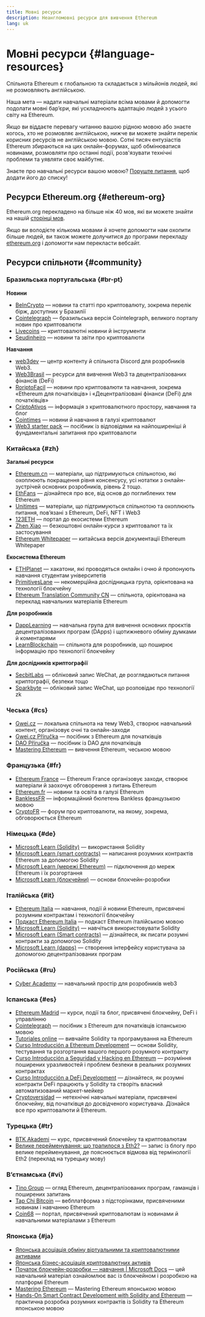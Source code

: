 ```yaml
---
title: Мовні ресурси
description: Неангломовні ресурси для вивчення Ethereum
lang: uk
---
```


# Мовні ресурси {#language-resources}

Спільнота Ethereum є глобальною та складається з мільйонів людей, які не розмовляють англійською.

Наша мета — надати навчальні матеріали всіма мовами й допомогти подолати мовні бар’єри, які ускладнюють адаптацію людей з усього світу на Ethereum.

Якщо ви віддаєте перевагу читанню вашою рідною мовою або знаєте когось, хто не розмовляє англійською, нижче ви можете знайти перелік корисних ресурсів не англійською мовою. Сотні тисяч ентузіастів Ethereum збираються на цих онлайн-форумах, щоб обмінюватися новинами, розмовляти про останні події, розв'язувати технічні проблеми та уявляти своє майбутнє.

Знаєте про навчальні ресурси вашою мовою? [Поруште питання](https://github.com/ethereum/ethereum-org-website/issues/new/choose), щоб додати його до списку!

## Ресурси Ethereum.org {#ethereum-org}

Ethereum.org перекладено на більше ніж 40 мов, які ви можете знайти на нашій [сторінці мов](/languages).

Якщо ви володієте кількома мовами й хочете допомогти нам охопити більше людей, ви також можете долучитися до програми перекладу [ethereum.org](/contributing/translation-program/#translation-program) і допомогти нам перекласти вебсайт.

## Ресурси спільноти {#community}

### Бразильська португальська {#br-pt}

**Новини**

- [BeInCrypto](http://www.beincrypto.com.br) — новини та статті про криптовалюту, зокрема перелік бірж, доступних у Бразилії
- [Cointelegraph](http://cointelegraph.com.br/category/analysis) — бразильська версія Cointelegraph, великого порталу новин про криптовалюти
- [Livecoins](http://www.livecoins.com.br/ethereum) — криптовалютні новини й інструменти
- [Seudinheiro](http://www.seudinheiro.com/criptomoedas/) — новини та звіти про криптовалюти

**Навчання**

- [web3dev](https://www.web3dev.com.br/) — центр контенту й спільнота Discord для розробників Web3.
- [Web3Brasil](https://github.com/web3brasil/web3brasil) — ресурси для вивчення Web3 та децентралізованих фінансів (DeFi)
- [RoriptoFacil](http://www.criptofacil.com/ultimas-noticias/) — новини про криптовалюти та навчання, зокрема «Ethereum для початківців» і «Децентралізовані фінанси (DeFi) для початківців»
- [CriptoAtivos](http://www.criptoativos.wiki.br/) — інформація з криптовалютного простору, навчання та блог
- [Cointimes](http://www.cointimes.com.br/) — новини й навчання в галузі криптовалют
- [Web3 starter pack](https://docs.google.com/document/d/1X8PSTFH7FTw9J-gbKWM6Y430SWCBT8d4t4pJgFQHJ8E/) — посібник із відповідями на найпоширеніші й фундаментальні запитання про криптовалюти

### Китайська {#zh}

**Загальні ресурси**

- [Ethereum.cn](https://www.ethereum.cn/) — матеріали, що підтримуються спільнотою, які охоплюють покращення рівня консенсусу, усі нотатки з онлайн-зустрічей основних розробників, рівень 2 тощо.
- [EthFans](https://github.com/editor-Ajian/EthFans.org-annual-collected-works/) — дізнайтеся про все, від основ до поглиблених тем Ethereum
- [Unitimes](https://mp.weixin.qq.com/s/tvloZSDBSOQN9zDQj_91kA) — матеріали, що підтримуються спільнотою та охоплюють питання, пов’язані з Ethereum, DeFi, NFT і Web3
- [123ETH](https://123eth.org/) — портал до екосистеми Ethereum
- [Zhen Xiao](http://zhenxiao.com/blockchain/) — безкоштовні онлайн-курси з криптовалют та їх застосування
- [Ethereum Whitepaper](https://github.com/ethereum/wiki/wiki/[%E4%B8%AD%E6%96%87]-%E4%BB%A5%E5%A4%AA%E5%9D%8A%E7%99%BD%E7%9A%AE%E4%B9%A6) — китайська версія документації Ethereum Whitepaper

**Екосистема Ethereum**

- [ETHPlanet](https://www.ethplanet.org/) — хакатони, які проводяться онлайн і очно й пропонують навчання студентам університетів
- [PrimitivesLane](https://www.primitiveslane.org/) — некомерційна дослідницька група, орієнтована на технології блокчейну
- [Ethereum Translation Community CN](https://www.notion.so/Ethereum-Translation-Community-CN-05375fe0a94c4214acaf90f42ba40171) — спільнота, орієнтована на переклад навчальних матеріалів Ethereum

**Для розробників**

- [DappLearning](https://github.com/Dapp-Learning-DAO/Dapp-Learning) — навчальна група для вивчення основних проєктів децентралізованих програм (DApps) і щотижневого обміну думками й коментарями
- [LearnBlockchain](https://learnblockchain.cn/) — спільнота для розробників, що поширює інформацію про технології блокчейну

**Для дослідників криптографії**

- [SecbitLabs](https://mp.weixin.qq.com/s/69_tqBJpr_sbaKtR1sBRMw) — обліковий запис WeChat, де розглядаються питання криптографії, безпеки тощо
- [Sparkbyte](https://mp.weixin.qq.com/s/9KgKTc_jtJ7bWKdbNPoqvQ) — обліковий запис WeChat, що розповідає про технології zk

### Чеська {#cs}

- [Gwei.cz](https://gwei.cz) — локальна спільнота на тему Web3, створює навчальний контент, організовує очні та онлайн-заходи
- [Gwei.cz Příručka](https://prirucka.gwei.cz/) — посібник з Ethereum для початківців
- [DAO Příručka](https://dao.gwei.cz/) — посібник із DAO для початківців
- [Mastering Ethereum](https://ipfs.infura-ipfs.io/ipfs/bafybeidvuxhnsgfx3tncpfxheqglkjwmdxclknlgd7s7qggd2a6bzgb27m) — вивчення Ethereum, чеською мовою

### Французька {#fr}

- [Ethereum France](https://www.ethereum-france.com/) — Ethereum France організовує заходи, створює матеріали й заохочує обговорення з питань Ethereum
- [Ethereum.fr](https://ethereum.fr/) — новини та освіта в галузі Ethereum
- [BanklessFR](https://banklessfr.substack.com/) — інформаційний бюлетень Bankless французькою мовою
- [CryptoFR](https://cryptofr.com/category/44/ethereum-general) — форум про криптовалюти, на якому, зокрема, обговорюється Ethereum

### Німецька {#de}

- [Microsoft Learn (Solidity)](https://docs.microsoft.com/de-de/learn/modules/blockchain-learning-solidity/) — використання Solidity
- [Microsoft Learn (smart contracts)](https://docs.microsoft.com/de-de/learn/modules/blockchain-solidity-ethereum-smart-contracts/) — написання розумних контрактів Ethereum за допомогою Solidity
- [Microsoft Learn (мережі Ethereum)](https://docs.microsoft.com/de-de/learn/modules/blockchain-ethereum-networks/) — підключення до мереж Ethereum і їх розгортання
- [Microsoft Learn (блокчейни)](https://docs.microsoft.com/de-de/learn/paths/ethereum-blockchain-development/) — основи блокчейн-розробки

### Італійська {#it}

- [Ethereum Italia](https://www.ethereum-italia.it/) — навчання, події й новини Ethereum, присвячені розумним контрактам і технології блокчейну
- [Подкаст Ethereum Italia](https://www.ethereum-italia.it/podcast/) — подкаст Ethereum італійською мовою
- [Microsoft Learn (Solidity)](https://docs.microsoft.com/it-it/learn/modules/blockchain-learning-solidity/) — навчіться використовувати Solidity
- [Microsoft Learn (Smart contracts)](https://docs.microsoft.com/it-it/learn/modules/blockchain-solidity-ethereum-smart-contracts/) — дізнайтеся, як писати розумні контракти за допомогою Solidity
- [Microsoft Learn (dapps)](https://docs.microsoft.com/it-it/learn/modules/blockchain-create-ui-decentralized-apps/) — створення інтерфейсу користувача за допомогою децентралізованих програм

### Російська {#ru}

- [Cyber Academy](https://cyberacademy.dev) — навчальний простір для розробників web3

### Іспанська {#es}

- [Ethereum Madrid](https://ethereummadrid.com/) — курси, події та блог, присвячені блокчейну, DeFi і управлінню
- [Cointelegraph](https://es.cointelegraph.com/ethereum-for-beginners) — посібник з Ethereum для початківців іспанською мовою
- [Tutoriales online](https://tutoriales.online/curso/solidity) — вивчайте Solidity та програмування на Ethereum
- [Curso Introducción a Ethereum Development](https://youtube.com/playlist?list=PLTqiwJDd_R8y9pfUBjhkVa1IDMwyQz-fU) — основи Solidity, тестування та розгортання вашого першого розумного контракту
- [Curso Introducción a Seguridad y Hacking en Ethereum](https://youtube.com/playlist?list=PLTqiwJDd_R8yHOvteko_DmUxUTMHnlfci) — розуміння поширених уразливостей і проблем безпеки в реальних розумних контрактах
- [Curso Introducción a DeFi Development](https://youtube.com/playlist?list=PLTqiwJDd_R8zZiP9_jNdaPqA3HqoW2lrS) — дізнайтеся, як розумні контракти DeFi працюють у Solidity та створіть власний автоматизований маркет-мейкер
- [Cryptoversidad](https://www.youtube.com/c/Cryptoversidad) — нетехнічні навчальні матеріали, присвячені блокчейну, від початківця до досвідченого користувача. Дізнайся все про криптовалюти й Ethereum.

### Турецька {#tr}

- [BTK Akademi](https://www.btkakademi.gov.tr/portal/course/blokzincir-ve-kripto-paralar-10569#!/about) — курс, присвячений блокчейну та криптовалютам
- [Велике перейменування: що трапилося з Eth2?](https://miningturkiye.org/konu/ethereum-madenciligi-bitiyor-mu-onemli-gelisme.655/) — запис із блогу про велике перейменування, де пояснюється відмова від термінології Eth2 (переклад на турецьку мову)

### В’єтнамська {#vi}

- [Tino Group](https://wiki.tino.org/ethereum-la-gi/) — огляд Ethereum, децентралізованих програм, гаманців і поширених запитань
- [Tap Chi Bitcoin](https://tapchibitcoin.io/tap-chi/tin-tuc-ethereum-eth) — вебплатформа з підсторінками, присвяченими новинам і навчанню Ethereum
- [Coin68](https://coin68.com/ethereum-tieu-diem/) — портал, присвячений криптовалютам із новинами й навчальними матеріалами з Ethereum

### Японська {#ja}

- [Японська асоціація обміну віртуальними та криптовалютними активами](https://jvcea.or.jp/)
- [Японська бізнес-асоціація криптовалютних активів](https://cryptocurrency-association.org/)
- [Початок блокчейн-розробки — навчання | Microsoft Docs](https://docs.microsoft.com/ja-jp/learn/paths/ethereum-blockchain-development/) — цей навчальний матеріал ознайомлює вас із блокчейном і розробкою на платформі Ethereum
- [Mastering Ethereum](https://www.oreilly.co.jp/books/9784873118963/) — Mastering Ethereum японською мовою
- [Hands-On Smart Contract Development with Solidity and Ethereum](https://www.oreilly.co.jp/books/9784873119342/) — практична розробка розумних контрактів із Solidity та Ethereum японською мовою
